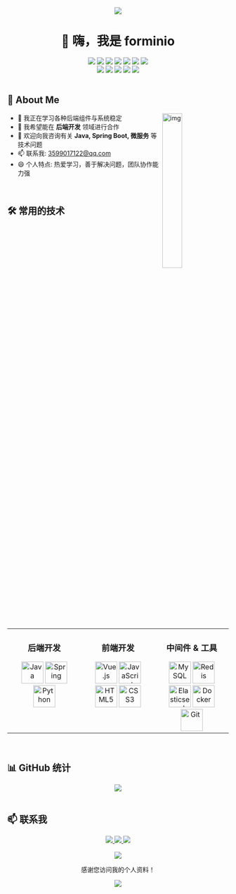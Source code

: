 <div align="center">
  <img src="https://readme-typing-svg.herokuapp.com/?lines=这是来自forminio的GitHub;热爱编程，热爱技术!&font=Roboto&center=true&size=25&width=500&height=50&color=f78fb3,b06ab3,4568dc">
</div>

<h1 align="center">👋 嗨，我是 forminio</h1>


<div align="center">
  <img src="https://img.shields.io/badge/后端开发-SpringBoot-green" />
  <img src="https://img.shields.io/badge/前端-Vue-blue" />
  <img src="https://img.shields.io/badge/爬虫-Python-yellow" />
  <img src="https://img.shields.io/badge/数据库-MySQL-orange" />
  <img src="https://img.shields.io/badge/缓存-Redis-red" />
  <img src="https://img.shields.io/badge/消息队列-RabbitMQ-brightgreen" />
  <img src="https://img.shields.io/badge/日志分析-ELK-blueviolet" />
  <br/>
  <img src="https://img.shields.io/badge/后端-java-cream" />
  <img src="https://img.shields.io/badge/前端-HTML-gold" />
  <img src="https://img.shields.io/badge/前端-CSS-brown" />
  <img src="https://img.shields.io/badge/前端-JS-salmon" />
  <img src="https://img.shields.io/badge/python-Flask-tan" />
</div>


<br>

## 🚀 About Me
<img align="right" alt="img" src="https://github-readme-stats.vercel.app/api/top-langs/?username=forminio&layout=compact&locale=cn" width="30%" height="30%"/>



- 🌱 我正在学习各种后端组件与系统稳定
- 👯 我希望能在 **后端开发** 领域进行合作
- 💬 欢迎向我咨询有关 **Java, Spring Boot, 微服务** 等技术问题
- 📫 联系我: 3599017122@qq.com
- 😄 个人特点: 热爱学习，善于解决问题，团队协作能力强




<br>

## 🛠️ 常用的技术

<div align="center">
  <table>
    <tr>
      <td valign="top" width="33%">
        <h3 align="center">后端开发</h3>
        <div align="center">
          <img src="https://profilinator.rishav.dev/skills-assets/java-original-wordmark.svg" alt="Java" height="50" />
          <img src="https://profilinator.rishav.dev/skills-assets/springio-icon.svg" alt="Spring" height="50" />
          <img src="https://profilinator.rishav.dev/skills-assets/python-original.svg" alt="Python" height="50" />
        </div>
      </td>
      <td valign="top" width="33%">
        <h3 align="center">前端开发</h3>
        <div align="center">
          <img src="https://profilinator.rishav.dev/skills-assets/vuejs-original-wordmark.svg" alt="Vue.js" height="50" />
          <img src="https://profilinator.rishav.dev/skills-assets/javascript-original.svg" alt="JavaScript" height="50" />
          <img src="https://profilinator.rishav.dev/skills-assets/html5-original-wordmark.svg" alt="HTML5" height="50" />
          <img src="https://profilinator.rishav.dev/skills-assets/css3-original-wordmark.svg" alt="CSS3" height="50" />
        </div>
      </td>
      <td valign="top" width="33%">
        <h3 align="center">中间件 & 工具</h3>
        <div align="center">
          <img src="https://profilinator.rishav.dev/skills-assets/mysql-original-wordmark.svg" alt="MySQL" height="50" />
          <img src="https://profilinator.rishav.dev/skills-assets/redis-original-wordmark.svg" alt="Redis" height="50" />
          <img src="https://profilinator.rishav.dev/skills-assets/elasticsearch.png" alt="Elasticsearch" height="50" />
          <img src="https://profilinator.rishav.dev/skills-assets/docker-original-wordmark.svg" alt="Docker" height="50" />
          <img src="https://profilinator.rishav.dev/skills-assets/git-scm-icon.svg" alt="Git" height="50" />
        </div>
      </td>
    </tr>
  </table>
</div>

<br>

## 📊 GitHub 统计

<div align="center">
  <img src="https://github-readme-stats.vercel.app/api?username=forminio&show_icons=true&count_private=true&hide_border=true&theme=ambient_gradient&locale=cn" align="center" />
</div>

<br>


## 📫 联系我

<div align="center">
  <a href="mailto:3599017122@qq.com">
    <img src="https://img.shields.io/badge/Email-D14836?style=for-the-badge&logo=gmail&logoColor=white" />
  </a>
  <a href="http://120.79.92.59/">
    <img src="https://img.shields.io/badge/博客-forminio-blue?style=for-the-badge&logo=blogger&logoColor=white" />
  </a>
  <a href="https://github.com/forminio">
    <img src="https://img.shields.io/badge/GitHub-100000?style=for-the-badge&logo=github&logoColor=white" />
  </a>
</div>

<br>

<div align="center">
  <img src="https://profile-counter.glitch.me/forminio/count.svg" />
  <p>感谢您访问我的个人资料！</p>
</div>

<!-- 自定义 HTML 部分 -->
<div align="center">
  <img src="https://raw.githubusercontent.com/andreasbm/readme/master/assets/lines/colored.png" />
</div>
